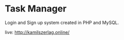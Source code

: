 # Task Manager

Login and Sign up system created in PHP and MySQL.

live: http://kamilszerlag.online/
